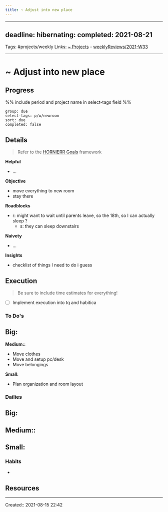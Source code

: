 ```yaml
---
title: ~ Adjust into new place
---
```


---
deadline:
hibernating:
completed: 2021-08-21
---
Tags: #projects/weekly
Links: [~ Projects](out/~-projects.md) - [weeklyReviews/2021-W33](None)
___
# ~ Adjust into new place
## Progress
%% include period and project name in select-tags field %%
```tq
group: due
select-tags: p/w/newroom
sort: due
completed: false

```

## Details
> Refer to the [HORNIERR Goals](out/hornierr-goals.md) framework

**Helpful**
- ...

**Objective**
- move everything to new room
- stay there

**Roadblocks**
- r: might want to wait until parents leave, so the 18th, so I can actually sleep ?
	- s: they can sleep downstairs

**Naivety**
- ...

**Insights**
- checklist of things I need to do i guess
## Execution
> Be sure to include time estimates for everything!
- [ ] Implement execution into tq and habitica
### To Do's
**Big:**
- 

**Medium::**
- Move clothes
- Move and setup pc/desk
- Move belongings

**Small:**
- Plan organization and room layout
### Dailies
**Big:**
- 

**Medium::**
- 

**Small:**
- 
### Habits
- 
## Resources

___
Created:: 2021-08-15 22:42
